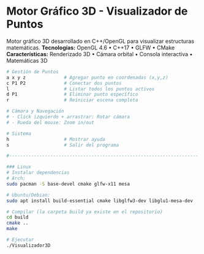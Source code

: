 # Motor Gráfico 3D - Visualizador de Puntos

Motor gráfico 3D desarrollado en C++/OpenGL para visualizar estructuras matemáticas.
**Tecnologías:** OpenGL 4.6 • C++17 • GLFW • CMake
**Características:** Renderizado 3D • Cámara orbital • Consola interactiva • Matemáticas 3D


```bash
# Gestión de Puntos
a x y z              # Agregar punto en coordenadas (x,y,z)
c P1 P2              # Conectar dos puntos
l                    # Listar todos los puntos activos
d P1                 # Eliminar punto específico
r                    # Reiniciar escena completa

# Cámara y Navegación
# - Click izquierdo + arrastrar: Rotar cámara
# - Rueda del mouse: Zoom in/out

# Sistema
h                    # Mostrar ayuda
s                    # Salir del programa

#---------------------------------------------------------------------

### Linux
# Instalar dependencias
# Arch:
sudo pacman -S base-devel cmake glfw-x11 mesa

# Ubuntu/Debian:
sudo apt install build-essential cmake libglfw3-dev libglu1-mesa-dev

# Compilar (la carpeta build ya existe en el repositorio)
cd build
cmake ..
make

# Ejecutar
./Visualizador3D
